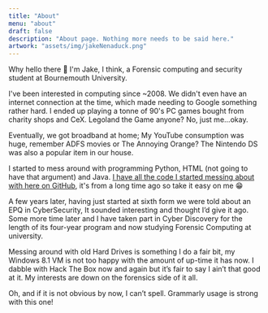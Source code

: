 ```yaml
---
title: "About"
menu: "about"
draft: false
description: "About page. Nothing more needs to be said here."
artwork: "assets/img/jakeNenaduck.png"
---
```

Why hello there &#128075; I'm Jake, I think, a Forensic computing and security student at Bournemouth University.

I've been interested in computing since ~2008. We didn't even have an internet connection at the time, which made needing to Google something rather hard. I ended up playing a tonne of 90's PC games bought from charity shops and CeX. Legoland the Game anyone? No, just me...okay.

Eventually, we got broadband at home; My YouTube consumption was huge, remember ADFS movies or The Annoying Orange? The Nintendo DS was also a popular item in our house.

I started to mess around with programming Python, HTML (not going to have that argument) and Java. [I have all the code I started messing about with here on GitHub](https://github.com/JakeNTech/GCSE-Python-Code), it's from a long time ago so take it easy on me &#128513;

A few years later, having just started at sixth form we were told about an EPQ in CyberSecurity, It sounded interesting and thought I’d give it ago. Some more time later and I have taken part in Cyber Discovery for the length of its four-year program and now studying Forensic Computing at university.

Messing around with old Hard Drives is something I do a fair bit, my Windows 8.1 VM is not too happy with the amount of up-time it has now. I dabble with Hack The Box now and again but it’s fair to say I ain’t that good at it. My interests are down on the forensics side of it all.

Oh, and if it is not obvious by now, I can’t spell. Grammarly usage is strong with this one!